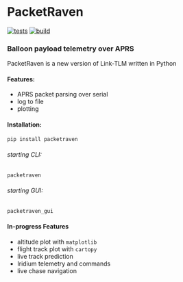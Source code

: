 # PacketRaven 

[![tests](https://github.com/UMDBPP/packetraven/workflows/tests/badge.svg)](https://github.com/UMDBPP/packetraven/actions?query=workflow%3Atests)
[![build](https://github.com/UMDBPP/packetraven/workflows/build/badge.svg)](https://github.com/UMDBPP/packetraven/actions?query=workflow%3Abuild)

### Balloon payload telemetry over APRS
PacketRaven is a new version of Link-TLM written in Python

#### Features:
- APRS packet parsing over serial
- log to file
- plotting

#### Installation:
```bash
pip install packetraven
```

###### starting CLI:
```bash
packetraven
```

###### starting GUI:
```bash
packetraven_gui
```

#### In-progress Features
- altitude plot with `matplotlib`
- flight track plot with `cartopy`
- live track prediction
- Iridium telemetry and commands
- live chase navigation
